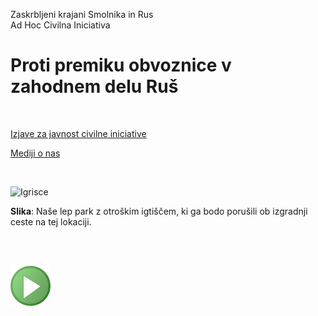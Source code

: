 
Zaskrbljeni krajani Smolnika in Rus
<br/>
Ad Hoc Civilna Iniciativa 


# Proti premiku obvoznice v zahodnem delu Ruš
<br/>



[Izjave za javnost civilne iniciative](./index-izjave-za-javnost.md)


[Mediji o nas](./index-mediji-o-nas.md)

<br/>

![Igrisce](./pic/2022-04-04-ParkIgrisceViadukt.jpg)

**Slika**: Naše lep park z otroškim igtiščem, ki ga  bodo porušili ob izgradnji ceste na tej lokaciji.


<br/>
<br/>
	
![GIT](./pic/status_work_green_64x64.png)